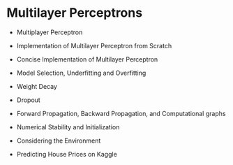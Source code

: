 # Multilayer Perceptrons

- Multiplayer Perceptron

- Implementation of Multilayer Perceptron from Scratch

- Concise Implementation of Multilayer Perceptron

- Model Selection, Underfitting and Overfitting

- Weight Decay

- Dropout

- Forward Propagation, Backward Propagation, and Computational graphs

- Numerical Stability and Initialization

- Considering the Environment

- Predicting House Prices on Kaggle

